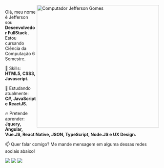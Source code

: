 <img src="https://raw.githubusercontent.com/MicaelliMedeiros/micaellimedeiros/master/image/computer-illustration.png" min-width="400px" max-width="400px" width="400px" align="right" alt="Computador Jefferson Gomes">

<p align="left">
  Olá, meu nome é Jefferson sou <strong>Desenvolvedor FullStack </strong>.<br>
  Estou cursando Ciência da Computação 6 Semestre.
</p>

<p align="left">
  🚀 Skills: <strong>HTML5, CSS3, Javascript.</strong>
</p>

<p align="left">
  🌈 Estudando atualmente: <strong>C#, JavaScript e ReactJS.</strong>
</p>

<p align="left">
  🔥 Pretende aprender: <strong>Jquery, Angular, Vue.JS, React Native, JSON, TypeScript, Node.JS e UX Design.</strong>
</p>

<p align="left">
📫  Quer falar comigo? Me mande mensagem em alguma dessas redes sociais abaixo!
</p>

<p align="left">
<a href="mailto:jeffersontee@gmail.com" alt="Gmail">
<img src="https://img.shields.io/badge/-jeffersontee@gmail.com-e34c41?style=flat-square&labelColor=e34c41&logo=gmail&logoColor=white&link=jeffersontee@gmail.com" /></a>
  
<a href="https://www.linkedin.com/in/jefferson-gomes-b998a663" alt="Linkedin">
<img src="https://img.shields.io/badge/-Jefferson%20Gomes-blue?style=flat-square&logo=Linkedin&logoColor=white&link=https://www.linkedin.com/in/jefferson-gomes-b998a663" /></a>
  
<a href="https://twitter.com/jeffersong5" alt="Twitter">
<img src="https://img.shields.io/badge/-@jeffersong5-1ca0f1?style=flat-square&labelColor=1ca0f1&logo=twitter&logoColor=white&link=https://twitter.com/jeffersong5" /></a>
 </p>
